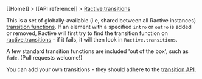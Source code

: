 [[Home]] > [[API reference]] > [Ractive.transitions](Ractive.transitions-global)

This is a set of globally-available (i.e, shared between all Ractive instances) [transition functions](transitions). If an element with a specified `intro` or `outro` is added or removed, Ractive will first try to find the transition function on [ractive.transitions](ractive-transitions-instance) - if it fails, it will then look in `Ractive.transitions`.

A few standard transition functions are included 'out of the box', such as `fade`. (Pull requests welcome!)

You can add your own transitions - they should adhere to the [transition API](transitions#creating-transitions).
